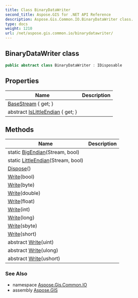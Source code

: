 ```yaml
---
title: Class BinaryDataWriter
second_title: Aspose.GIS for .NET API Reference
description: Aspose.Gis.Common.IO.BinaryDataWriter class. 
type: docs
weight: 1210
url: /net/aspose.gis.common.io/binarydatawriter/
---
```

## BinaryDataWriter class

```csharp
public abstract class BinaryDataWriter : IDisposable
```

## Properties

| Name | Description |
| --- | --- |
| [BaseStream](../../aspose.gis.common.io/binarydatawriter/basestream/) { get; } |  |
| abstract [IsLittleEndian](../../aspose.gis.common.io/binarydatawriter/islittleendian/) { get; } |  |

## Methods

| Name | Description |
| --- | --- |
| static [BigEndian](../../aspose.gis.common.io/binarydatawriter/bigendian/)(Stream, bool) |  |
| static [LittleEndian](../../aspose.gis.common.io/binarydatawriter/littleendian/)(Stream, bool) |  |
| [Dispose](../../aspose.gis.common.io/binarydatawriter/dispose/)() |  |
| [Write](../../aspose.gis.common.io/binarydatawriter/write/#write)(bool) |  |
| [Write](../../aspose.gis.common.io/binarydatawriter/write/#write_1)(byte) |  |
| [Write](../../aspose.gis.common.io/binarydatawriter/write/#write_2)(double) |  |
| [Write](../../aspose.gis.common.io/binarydatawriter/write/#write_7)(float) |  |
| [Write](../../aspose.gis.common.io/binarydatawriter/write/#write_4)(int) |  |
| [Write](../../aspose.gis.common.io/binarydatawriter/write/#write_5)(long) |  |
| [Write](../../aspose.gis.common.io/binarydatawriter/write/#write_6)(sbyte) |  |
| [Write](../../aspose.gis.common.io/binarydatawriter/write/#write_3)(short) |  |
| abstract [Write](../../aspose.gis.common.io/binarydatawriter/write/#write_9)(uint) |  |
| abstract [Write](../../aspose.gis.common.io/binarydatawriter/write/#write_10)(ulong) |  |
| abstract [Write](../../aspose.gis.common.io/binarydatawriter/write/#write_8)(ushort) |  |

### See Also

* namespace [Aspose.Gis.Common.IO](../../aspose.gis.common.io/)
* assembly [Aspose.GIS](../../)


